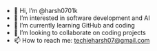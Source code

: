 - 👋 Hi, I’m @harsh0701k
- 👀 I’m interested in software development and AI
- 🌱 I’m currently learning GitHub and coding
- 💞️ I’m looking to collaborate on coding projects
- 📫 How to reach me: techieharsh07@gmail.com
